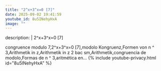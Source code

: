 ```yaml
---
title: "2^x+3^x=0 [7]"
date: 2025-09-02 19:41:59 
youtube_id: 8u5INehyHxA
image: ""
---
```

description: |
  2^x+3^x=0 [7]
  
  
  
  congruence modulo 7,2^x+3^x=0 [7],modolo Kongruenz,Formen von n ^ 3,Arithmetik in z,Arithmetik in z 2 bac sm,Arithmetik,congruencia de modolo,Formas de n ^ 3,aritmética en...
{% include youtube-privacy.html id="8u5INehyHxA" %}
